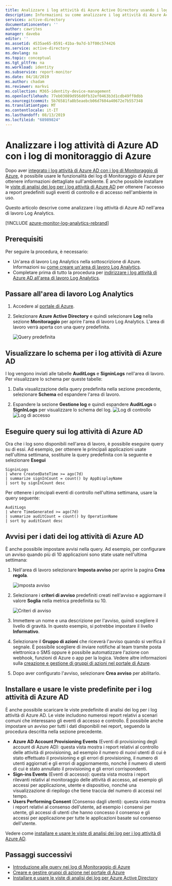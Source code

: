 ```yaml
---
title: Analizzare i log attività di Azure Active Directory usando i log di monitoraggio di Azure | Microsoft Docs
description: Informazioni su come analizzare i log attività di Azure Active Directory usando i log di monitoraggio di Azure
services: active-directory
documentationcenter: ''
author: cawrites
manager: daveba
editor: ''
ms.assetid: 4535ae65-8591-41ba-9a7d-b7f00c574426
ms.service: active-directory
ms.devlang: na
ms.topic: conceptual
ms.tgt_pltfrm: na
ms.workload: identity
ms.subservice: report-monitor
ms.date: 04/18/2019
ms.author: chadam
ms.reviewer: markvi
ms.collection: M365-identity-device-management
ms.openlocfilehash: 77eb03089d956d0fb32ef0463b3d1cdb49ff0dbb
ms.sourcegitcommit: 5b76581fa8b5eaebcb06d7604a40672e7b557348
ms.translationtype: MT
ms.contentlocale: it-IT
ms.lasthandoff: 08/13/2019
ms.locfileid: "68989824"
---
```

# <a name="analyze-azure-ad-activity-logs-with-azure-monitor-logs"></a>Analizzare i log attività di Azure AD con i log di monitoraggio di Azure

Dopo aver [integrato i log attività di Azure AD con i log di Monitoraggio di Azure](howto-integrate-activity-logs-with-log-analytics.md), è possibile usare le funzionalità dei log di Monitoraggio di Azure per ottenere informazioni dettagliate sull'ambiente. È anche possibile installare le [viste di analisi dei log per i log attività di Azure AD](howto-install-use-log-analytics-views.md) per ottenere l'accesso a report predefiniti sugli eventi di controllo e di accesso nell'ambiente in uso.

Questo articolo descrive come analizzare i log attività di Azure AD nell'area di lavoro Log Analytics. 

[!INCLUDE [azure-monitor-log-analytics-rebrand](../../../includes/azure-monitor-log-analytics-rebrand.md)]

## <a name="prerequisites"></a>Prerequisiti 

Per seguire la procedura, è necessario:

* Un'area di lavoro Log Analytics nella sottoscrizione di Azure. Informazioni su [come creare un'area di lavoro Log Analytics](https://docs.microsoft.com/azure/log-analytics/log-analytics-quick-create-workspace).
* Completare prima di tutto la procedura per [indirizzare i log attività di Azure AD all'area di lavoro Log Analytics](howto-integrate-activity-logs-with-log-analytics.md).

## <a name="navigate-to-the-log-analytics-workspace"></a>Passare all'area di lavoro Log Analytics

1. Accedere al [portale di Azure](https://portal.azure.com). 

2. Selezionare **Azure Active Directory** e quindi selezionare **Log** nella sezione **Monitoraggio** per aprire l'area di lavoro Log Analytics. L'area di lavoro verrà aperta con una query predefinita.

    ![Query predefinita](./media/howto-analyze-activity-logs-log-analytics/defaultquery.png)


## <a name="view-the-schema-for-azure-ad-activity-logs"></a>Visualizzare lo schema per i log attività di Azure AD

I log vengono inviati alle tabelle **AuditLogs** e **SigninLogs** nell'area di lavoro. Per visualizzare lo schema per queste tabelle:

1. Dalla visualizzazione della query predefinita nella sezione precedente, selezionare **Schema** ed espandere l'area di lavoro. 

2. Espandere la sezione **Gestione log** e quindi espandere **AuditLogs** o **SignInLogs** per visualizzare lo schema del log.
    ![Log di controllo](./media/howto-analyze-activity-logs-log-analytics/auditlogschema.png) ![Log di accesso](./media/howto-analyze-activity-logs-log-analytics/signinlogschema.png)

## <a name="query-the-azure-ad-activity-logs"></a>Eseguire query sui log attività di Azure AD

Ora che i log sono disponibili nell'area di lavoro, è possibile eseguire query su di essi. Ad esempio, per ottenere le principali applicazioni usate nell'ultima settimana, sostituire la query predefinita con la seguente e selezionare **Esegui**

```
SigninLogs 
| where CreatedDateTime >= ago(7d)
| summarize signInCount = count() by AppDisplayName 
| sort by signInCount desc 
```

Per ottenere i principali eventi di controllo nell'ultima settimana, usare la query seguente:

```
AuditLogs 
| where TimeGenerated >= ago(7d)
| summarize auditCount = count() by OperationName 
| sort by auditCount desc 
```
## <a name="alert-on-azure-ad-activity-log-data"></a>Avvisi per i dati dei log attività di Azure AD

È anche possibile impostare avvisi nella query. Ad esempio, per configurare un avviso quando più di 10 applicazioni sono state usate nell'ultima settimana:

1. Nell'area di lavoro selezionare **Imposta avviso** per aprire la pagina **Crea regola**.

    ![imposta avviso](./media/howto-analyze-activity-logs-log-analytics/setalert.png)

2. Selezionare i **criteri di avviso** predefiniti creati nell'avviso e aggiornare il valore **Soglia** nella metrica predefinita su 10.

    ![Criteri di avviso](./media/howto-analyze-activity-logs-log-analytics/alertcriteria.png)

3. Immettere un nome e una descrizione per l'avviso, quindi scegliere il livello di gravità. In questo esempio, si potrebbe impostare il livello **Informativo**.

4. Selezionare il **Gruppo di azioni** che riceverà l'avviso quando si verifica il segnale. È possibile scegliere di inviare notifiche al team tramite posta elettronica o SMS oppure è possibile automatizzare l'azione con webhook, funzioni di Azure o app per la logica. Vedere altre informazioni sulla [creazione e gestione di gruppi di azioni nel portale di Azure](https://docs.microsoft.com/azure/monitoring-and-diagnostics/monitoring-action-groups).

5. Dopo aver configurato l'avviso, selezionare **Crea avviso** per abilitarlo. 

## <a name="install-and-use-pre-built-views-for-azure-ad-activity-logs"></a>Installare e usare le viste predefinite per i log attività di Azure AD

È anche possibile scaricare le viste predefinite di analisi dei log per i log attività di Azure AD. Le viste includono numerosi report relativi a scenari comuni che interessano gli eventi di accesso e controllo. È possibile anche impostare un avviso per tutti i dati disponibili nei report, seguendo la procedura descritta nella sezione precedente.

* **Azure AD Account Provisioning Events** (Eventi di provisioning degli account di Azure AD): questa vista mostra i report relativi al controllo delle attività di provisioning, ad esempio il numero di nuovi utenti di cui è stato effettuato il provisioning e gli errori di provisioning, il numero di utenti aggiornati e gli errori di aggiornamento, nonché il numero di utenti di cui è stato annullato il provisioning e gli errori corrispondenti.    
* **Sign-ins Events** (Eventi di accesso): questa vista mostra i report rilevanti relativi al monitoraggio delle attività di accesso, ad esempio gli accessi per applicazione, utente e dispositivo, nonché una visualizzazione di riepilogo che tiene traccia del numero di accessi nel tempo.
* **Users Performing Consent** (Consenso dagli utenti): questa vista mostra i report relativi al consenso dell'utente, ad esempio i consensi per utente, gli accessi di utenti che hanno concesso il consenso e gli accessi per applicazione per tutte le applicazioni basate sul consenso dell'utente. 

Vedere come [installare e usare le viste di analisi dei log per i log attività di Azure AD](howto-install-use-log-analytics-views.md). 


## <a name="next-steps"></a>Passaggi successivi

* [Introduzione alle query nei log di Monitoraggio di Azure](https://docs.microsoft.com/azure/log-analytics/query-language/get-started-queries)
* [Creare e gestire gruppi di azione nel portale di Azure](https://docs.microsoft.com/azure/monitoring-and-diagnostics/monitoring-action-groups)
* [Installare e usare le viste di analisi dei log per Azure Active Directory](howto-install-use-log-analytics-views.md)
